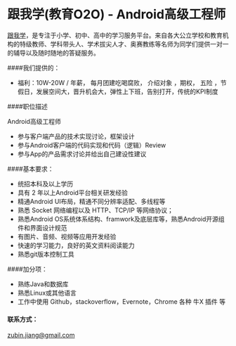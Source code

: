 跟我学(教育O2O) - Android高级工程师
==========  

[跟我学](www.genwoxue365.com)，是专注于小学、初中、高中的学习服务平台。来自各大公立学校和教育机构的特级教师、学科带头人、学术拔尖人才、奥赛教练等名师为同学们提供一对一的辅导以及随时随地的答疑服务。

####我们提供的：
- 福利：10W-20W / 年薪， 每月团建吃喝腐败， 介绍对象 ，期权， 五险 ，节假日，发展空间大，晋升机会大，弹性上下班，告别打开，传统的KPI制度

####职位描述

Android高级工程师

- 参与客户端产品的技术实现讨论，框架设计
- 参与Android客户端的代码实现和代码（逻辑）Review
- 参与App的产品需求讨论并给出自己建设性建议

####基本要求：

- 统招本科及以上学历
- 具有 2 年以上Android平台相关研发经验
- 精通Android UI布局，精通不同分辨率适配、多线程等
- 熟悉 Socket 网络编程以及 HTTP、TCP/IP 等网络协议；
- 熟悉Android OS系统体系结构、framwork及底层库等，熟悉Android开源组件和界面设计规范
- 有图片、音频、视频等应用开发经验
- 快速的学习能力，良好的英文资料阅读能力
- 熟悉git版本控制工具

####加分项：

- 熟练Java和数据库
- 熟悉Linux或其他语言
- 工作中使用 Github，stackoverflow，Evernote，Chrome 各种 牛X 插件 等

#### 联系方式：

[zubin.jiang@gmail.com](mailto:ubin.jiang@gmail.com)